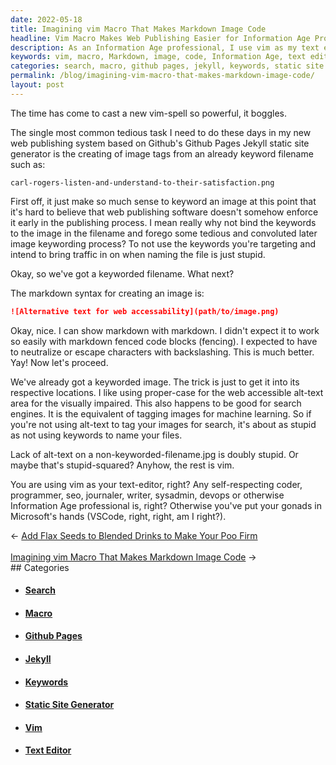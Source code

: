 ```yaml
---
date: 2022-05-18
title: Imagining vim Macro That Makes Markdown Image Code
headline: Vim Macro Makes Web Publishing Easier for Information Age Professionals
description: As an Information Age professional, I use vim as my text editor to create image tags from keyworded filenames for my web publishing system based on Github's Github Pages Jekyll static site generator. I use proper-case for the web accessible alt-text area, which is beneficial for both the visually impaired and search engines. With vim, I can easily name my files with keywords and tag my images for search with alt-text. Learn how I use vim to make web publishing easier.
keywords: vim, macro, Markdown, image, code, Information Age, text editor, web publishing, Github Pages, Jekyll, static site generator, proper-case, alt-text, keywords, files, search, tool
categories: search, macro, github pages, jekyll, keywords, static site generator, vim, text editor
permalink: /blog/imagining-vim-macro-that-makes-markdown-image-code/
layout: post
---
```



The time has come to cast a new vim-spell so powerful, it boggles.

The single most common tedious task I need to do these days in my new web
publishing system based on Github's Github Pages Jekyll static site generator
is the creating of image tags from an already keyword filename such as:

    carl-rogers-listen-and-understand-to-their-satisfaction.png

First off, it just make so much sense to keyword an image at this point that
it's hard to believe that web publishing software doesn't somehow enforce it
early in the publishing process. I mean really why not bind the keywords to the
image in the filename and forego some tedious and convoluted later image
keywording process? To not use the keywords you're targeting and intend to
bring traffic in on when naming the file is just stupid.

Okay, so we've got a keyworded filename. What next?

The markdown syntax for creating an image is:

```markdown
![Alternative text for web accessability](path/to/image.png)
```

Okay, nice. I can show markdown with markdown. I didn't expect it to work so
easily with markdown fenced code blocks (fencing). I expected to have to
neutralize or escape characters with backslashing. This is much better. Yay!
Now let's proceed.

We've already got a keyworded image. The trick is just to get it into its
respective locations. I like using proper-case for the web accessible alt-text
area for the visually impaired. This also happens to be good for search
engines. It is the equivalent of tagging images for machine learning. So if
you're not using alt-text to tag your images for search, it's about as stupid
as not using keywords to name your files.

Lack of alt-text on a non-keyworded-filename.jpg is doubly stupid. Or maybe
that's stupid-squared? Anyhow, the rest is vim.

You are using vim as your text-editor, right? Any self-respecting coder,
programmer, seo, journaler, writer, sysadmin, devops or otherwise Information
Age professional is, right? Otherwise you've put your gonads in Microsoft's
hands (VSCode, right, right, am I right?).


<div class="arrow-links"><div class="post-nav-prev"><span class="arrow">&larr;&nbsp;</span><a href="/blog/add-flax-seeds-to-blended-drinks-to-make-your-poo-firm/">Add Flax Seeds to Blended Drinks to Make Your Poo Firm</a></div> &nbsp; <div class="post-nav-next"><a href="/blog/imagining-vim-macro-that-makes-markdown-image-code/">Imagining vim Macro That Makes Markdown Image Code</a><span class="arrow">&nbsp;&rarr;</span></div></div>
## Categories

<ul>
<li><h4><a href='/search/'>Search</a></h4></li>
<li><h4><a href='/macro/'>Macro</a></h4></li>
<li><h4><a href='/github-pages/'>Github Pages</a></h4></li>
<li><h4><a href='/jekyll/'>Jekyll</a></h4></li>
<li><h4><a href='/keywords/'>Keywords</a></h4></li>
<li><h4><a href='/static-site-generator/'>Static Site Generator</a></h4></li>
<li><h4><a href='/vim/'>Vim</a></h4></li>
<li><h4><a href='/text-editor/'>Text Editor</a></h4></li></ul>